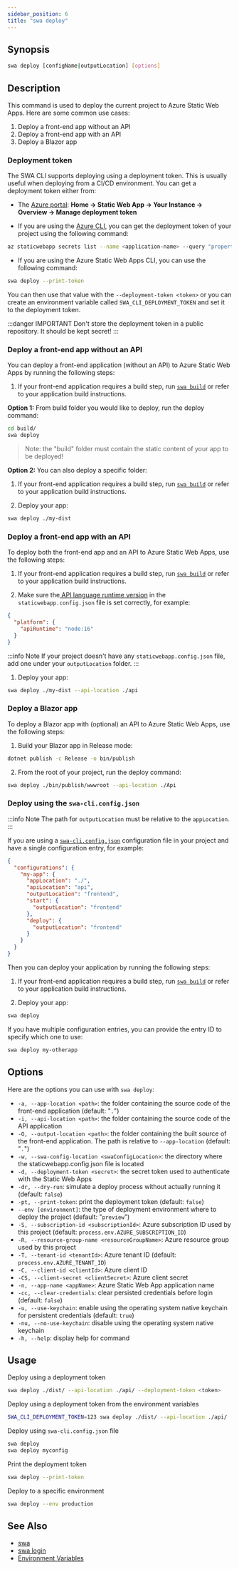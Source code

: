```yaml
---
sidebar_position: 6
title: "swa deploy"
---
```


## Synopsis

```bash
swa deploy [configName|outputLocation] [options]
```

## Description

This command is used to deploy the current project to Azure Static Web Apps. Here are some common use cases:

1. Deploy a front-end app without an API
2. Deploy a front-end app with an API
3. Deploy a Blazor app

### Deployment token

The SWA CLI supports deploying using a deployment token. This is usually useful when deploying from a CI/CD environment. You can get a deployment token either from:

- The [Azure portal](https://portal.azure.com/): **Home → Static Web App → Your Instance → Overview → Manage deployment token**

- If you are using the [Azure CLI](https://aka.ms/azcli), you can get the deployment token of your project using the following command:

```bash
az staticwebapp secrets list --name <application-name> --query "properties.apiKey"
```

- If you are using the Azure Static Web Apps CLI, you can use the following command:

```bash
swa deploy --print-token
```

You can then use that value with the `--deployment-token <token>` or you can create an environment variable called `SWA_CLI_DEPLOYMENT_TOKEN` and set it to the deployment token.

:::danger IMPORTANT
Don't store the deployment token in a public repository. It should be kept secret!
:::

### Deploy a front-end app without an API

You can deploy a front-end application (without an API) to Azure Static Web Apps by running the following steps:

1. If your front-end application requires a build step, run [`swa build`](./swa-build) or refer to your application build instructions.

**Option 1:** From build folder you would like to deploy, run the deploy command:

```bash
cd build/
swa deploy
```

> Note: the "build" folder must contain the static content of your app to be deployed!

**Option 2:** You can also deploy a specific folder:

1. If your front-end application requires a build step, run [`swa build`](./swa-build) or refer to your application build instructions.

2. Deploy your app:

```bash
swa deploy ./my-dist
```

### Deploy a front-end app with an API

To deploy both the front-end app and an API to Azure Static Web Apps, use the following steps:

1. If your front-end application requires a build step, run [`swa build`](./swa-build) or refer to your application build instructions.

2. Make sure the[ API language runtime version](https://docs.microsoft.com/en-us/azure/static-web-apps/configuration#platform) in the `staticwebapp.config.json` file is set correctly, for example:

```json
{
  "platform": {
    "apiRuntime": "node:16"
  }
}
```

:::info Note
If your project doesn't have any `staticwebapp.config.json` file, add one under your `outputLocation` folder.
:::

1. Deploy your app:

```bash
swa deploy ./my-dist --api-location ./api
```

### Deploy a Blazor app

To deploy a Blazor app with (optional) an API to Azure Static Web Apps, use the following steps:

1. Build your Blazor app in Release mode:

```bash
dotnet publish -c Release -o bin/publish
```

2. From the root of your project, run the deploy command:

```bash
swa deploy ./bin/publish/wwwroot --api-location ./Api
```

### Deploy using the `swa-cli.config.json`

:::info Note
The path for `outputLocation` must be relative to the `appLocation`.
:::

If you are using a [`swa-cli.config.json`](./swa-config) configuration file in your project and have a single configuration entry, for example:

```json
{
  "configurations": {
    "my-app": {
      "appLocation": "./",
      "apiLocation": "api",
      "outputLocation": "frontend",
      "start": {
        "outputLocation": "frontend"
      },
      "deploy": {
        "outputLocation": "frontend"
      }
    }
  }
}
```

Then you can deploy your application by running the following steps:

1. If your front-end application requires a build step, run [`swa build`](./swa-build) or refer to your application build instructions.

2. Deploy your app:

```bash
swa deploy
```

If you have multiple configuration entries, you can provide the entry ID to specify which one to use:

```bash
swa deploy my-otherapp
```

## Options

Here are the options you can use with `swa deploy`:

- `-a, --app-location <path>`: the folder containing the source code of the front-end application (default: "`.`")
- `-i, --api-location <path>`: the folder containing the source code of the API application
- `-O, --output-location <path>`: the folder containing the built source of the front-end application. The path is relative to `--app-location` (default: "`.`")
- `-w, --swa-config-location <swaConfigLocation>`: the directory where the staticwebapp.config.json file is located
- `-d, --deployment-token <secret>`: the secret token used to authenticate with the Static Web Apps
- `-dr, --dry-run`: simulate a deploy process without actually running it (default: `false`)
- `-pt, --print-token`: print the deployment token (default: `false`)
- `--env [environment]`: the type of deployment environment where to deploy the project (default: "`preview`")
- `-S, --subscription-id <subscriptionId>`: Azure subscription ID used by this project (default: `process.env.AZURE_SUBSCRIPTION_ID`)
- `-R, --resource-group-name <resourceGroupName>`: Azure resource group used by this project
- `-T, --tenant-id <tenantId>`: Azure tenant ID (default: `process.env.AZURE_TENANT_ID`)
- `-C, --client-id <clientId>`: Azure client ID
- `-CS, --client-secret <clientSecret>`: Azure client secret
- `-n, --app-name <appName>`: Azure Static Web App application name
- `-cc, --clear-credentials`: clear persisted credentials before login (default: `false`)
- `-u, --use-keychain`: enable using the operating system native keychain for persistent credentials (default: `true`)
- `-nu, --no-use-keychain`: disable using the operating system native keychain
- `-h, --help`: display help for command

## Usage

Deploy using a deployment token

```bash
swa deploy ./dist/ --api-location ./api/ --deployment-token <token>
```

Deploy using a deployment token from the environment variables

```bash
SWA_CLI_DEPLOYMENT_TOKEN=123 swa deploy ./dist/ --api-location ./api/
```

Deploy using `swa-cli.config.json` file

```bash
swa deploy
swa deploy myconfig
```

Print the deployment token

```bash
swa deploy --print-token
```

Deploy to a specific environment

```bash
swa deploy --env production
```

## See Also

- [swa](./swa)
- [swa login](./swa-login)
- [Environment Variables](./env-vars)
